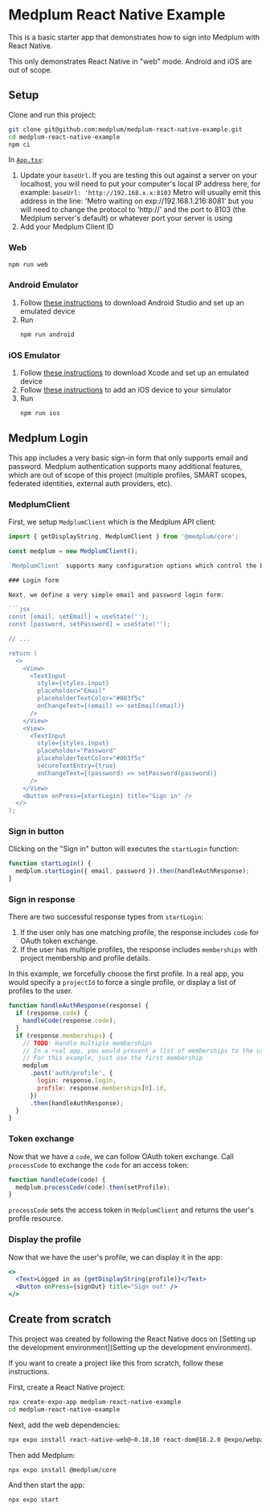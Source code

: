 # Medplum React Native Example

This is a basic starter app that demonstrates how to sign into Medplum with React Native.

This only demonstrates React Native in "web" mode. Android and iOS are out of scope.

## Setup

Clone and run this project:

```bash
git clone git@github.com:medplum/medplum-react-native-example.git
cd medplum-react-native-example
npm ci
```

In [`App.tsx`](./src/App.tsx#L6-L20):

1. Update your `baseUrl`. If you are testing this out against a server on your localhost, you will need to put your computer's local IP address here, for example: `baseUrl: 'http://192.168.x.x:8103`
   Metro will usually emit this address in the line: 'Metro waiting on exp://192.168.1.216:8081'
   but you will need to change the protocol to 'http://' and the port to 8103 (the Medplum server's default) or whatever port your server is using
2. Add your Medplum Client ID

### Web

```bash
npm run web
```

### Android Emulator

1. Follow [these instructions](https://docs.expo.dev/workflow/android-studio-emulator/) to download Android Studio and set up an emulated device
2. Run
   ```bash
   npm run android
   ```

### iOS Emulator

1. Follow [these instructions](https://docs.expo.dev/workflow/ios-simulator/) to download Xcode and set up an emulated device
2. Follow [these instructions](https://developer.apple.com/documentation/safari-developer-tools/adding-additional-simulators) to add an iOS device to your simulator
3. Run
   ```bash
   npm run ios
   ```

## Medplum Login

This app includes a very basic sign-in form that only supports email and password. Medplum authentication supports many additional features, which are out of scope of this project (multiple profiles, SMART scopes, federated identities, external auth providers, etc).

### MedplumClient

First, we setup `MedplumClient` which is the Medplum API client:

````js
import { getDisplayString, MedplumClient } from '@medplum/core';

const medplum = new MedplumClient();

`MedplumClient` supports many configuration options which control the behavior. For example, you may want to specify a `clientId` and/or `projectId` to restrict access to specific Medplum projects. Or you may want to specify `baseUrl` to specify your self-hosted Medplum server.

### Login form

Next, we define a very simple email and password login form:

```jsx
const [email, setEmail] = useState('');
const [password, setPassword] = useState('');

// ...

return (
  <>
    <View>
      <TextInput
        style={styles.input}
        placeholder="Email"
        placeholderTextColor="#003f5c"
        onChangeText={(email) => setEmail(email)}
      />
    </View>
    <View>
      <TextInput
        style={styles.input}
        placeholder="Password"
        placeholderTextColor="#003f5c"
        secureTextEntry={true}
        onChangeText={(password) => setPassword(password)}
      />
    </View>
    <Button onPress={startLogin} title="Sign in" />
  </>
);
````

### Sign in button

Clicking on the "Sign in" button will executes the `startLogin` function:

```js
function startLogin() {
  medplum.startLogin({ email, password }).then(handleAuthResponse);
}
```

### Sign in response

There are two successful response types from `startLogin`:

1. If the user only has one matching profile, the response includes `code` for OAuth token exchange.
2. If the user has multiple profiles, the response includes `memberships` with project membership and profile details.

In this example, we forcefully choose the first profile. In a real app, you would specify a `projectId` to force a single profile, or display a list of profiles to the user.

```js
function handleAuthResponse(response) {
  if (response.code) {
    handleCode(response.code);
  }
  if (response.memberships) {
    // TODO: Handle multiple memberships
    // In a real app, you would present a list of memberships to the user
    // For this example, just use the first membership
    medplum
      .post('auth/profile', {
        login: response.login,
        profile: response.memberships[0].id,
      })
      .then(handleAuthResponse);
  }
}
```

### Token exchange

Now that we have a `code`, we can follow OAuth token exchange. Call `processCode` to exchange the `code` for an access token:

```js
function handleCode(code) {
  medplum.processCode(code).then(setProfile);
}
```

`processCode` sets the access token in `MedplumClient` and returns the user's profile resource.

### Display the profile

Now that we have the user's profile, we can display it in the app:

```jsx
<>
  <Text>Logged in as {getDisplayString(profile)}</Text>
  <Button onPress={signOut} title="Sign out" />
</>
```

## Create from scratch

This project was created by following the React Native docs on [Setting up the development environment](Setting up the development environment).

If you want to create a project like this from scratch, follow these instructions.

First, create a React Native project:

```bash
npx create-expo-app medplum-react-native-example
cd medplum-react-native-example
```

Next, add the web dependencies:

```bash
npx expo install react-native-web@~0.18.10 react-dom@18.2.0 @expo/webpack-config@^18.0.1
```

Then add Medplum:

```bash
npx expo install @medplum/core
```

And then start the app:

```bash
npx expo start
```
